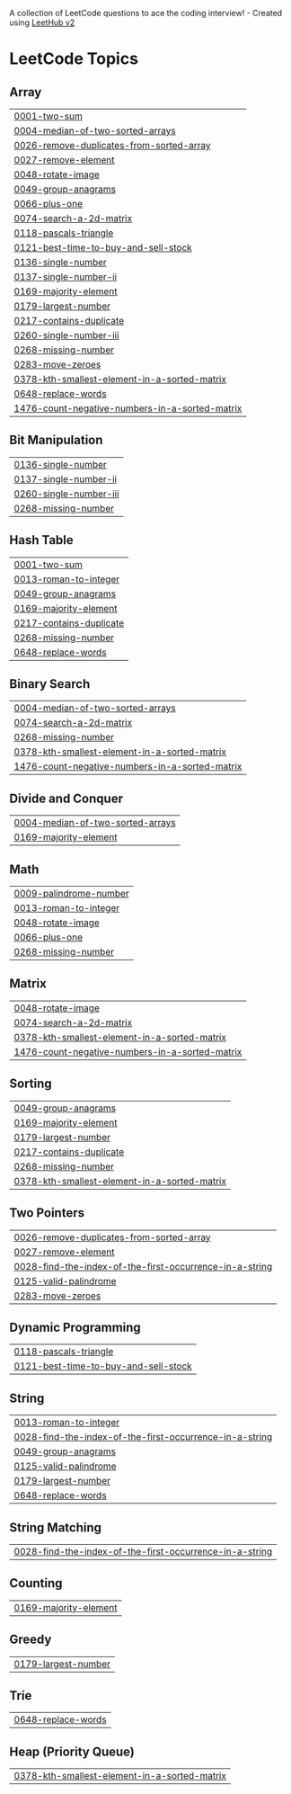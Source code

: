 A collection of LeetCode questions to ace the coding interview! - Created using [LeetHub v2](https://github.com/arunbhardwaj/LeetHub-2.0)
<!---LeetCode Topics Start-->
# LeetCode Topics
## Array
|  |
| ------- |
| [0001-two-sum](https://github.com/ashiqmnb/LeetCode/tree/master/0001-two-sum) |
| [0004-median-of-two-sorted-arrays](https://github.com/ashiqmnb/LeetCode/tree/master/0004-median-of-two-sorted-arrays) |
| [0026-remove-duplicates-from-sorted-array](https://github.com/ashiqmnb/LeetCode/tree/master/0026-remove-duplicates-from-sorted-array) |
| [0027-remove-element](https://github.com/ashiqmnb/LeetCode/tree/master/0027-remove-element) |
| [0048-rotate-image](https://github.com/ashiqmnb/LeetCode/tree/master/0048-rotate-image) |
| [0049-group-anagrams](https://github.com/ashiqmnb/LeetCode/tree/master/0049-group-anagrams) |
| [0066-plus-one](https://github.com/ashiqmnb/LeetCode/tree/master/0066-plus-one) |
| [0074-search-a-2d-matrix](https://github.com/ashiqmnb/LeetCode/tree/master/0074-search-a-2d-matrix) |
| [0118-pascals-triangle](https://github.com/ashiqmnb/LeetCode/tree/master/0118-pascals-triangle) |
| [0121-best-time-to-buy-and-sell-stock](https://github.com/ashiqmnb/LeetCode/tree/master/0121-best-time-to-buy-and-sell-stock) |
| [0136-single-number](https://github.com/ashiqmnb/LeetCode/tree/master/0136-single-number) |
| [0137-single-number-ii](https://github.com/ashiqmnb/LeetCode/tree/master/0137-single-number-ii) |
| [0169-majority-element](https://github.com/ashiqmnb/LeetCode/tree/master/0169-majority-element) |
| [0179-largest-number](https://github.com/ashiqmnb/LeetCode/tree/master/0179-largest-number) |
| [0217-contains-duplicate](https://github.com/ashiqmnb/LeetCode/tree/master/0217-contains-duplicate) |
| [0260-single-number-iii](https://github.com/ashiqmnb/LeetCode/tree/master/0260-single-number-iii) |
| [0268-missing-number](https://github.com/ashiqmnb/LeetCode/tree/master/0268-missing-number) |
| [0283-move-zeroes](https://github.com/ashiqmnb/LeetCode/tree/master/0283-move-zeroes) |
| [0378-kth-smallest-element-in-a-sorted-matrix](https://github.com/ashiqmnb/LeetCode/tree/master/0378-kth-smallest-element-in-a-sorted-matrix) |
| [0648-replace-words](https://github.com/ashiqmnb/LeetCode/tree/master/0648-replace-words) |
| [1476-count-negative-numbers-in-a-sorted-matrix](https://github.com/ashiqmnb/LeetCode/tree/master/1476-count-negative-numbers-in-a-sorted-matrix) |
## Bit Manipulation
|  |
| ------- |
| [0136-single-number](https://github.com/ashiqmnb/LeetCode/tree/master/0136-single-number) |
| [0137-single-number-ii](https://github.com/ashiqmnb/LeetCode/tree/master/0137-single-number-ii) |
| [0260-single-number-iii](https://github.com/ashiqmnb/LeetCode/tree/master/0260-single-number-iii) |
| [0268-missing-number](https://github.com/ashiqmnb/LeetCode/tree/master/0268-missing-number) |
## Hash Table
|  |
| ------- |
| [0001-two-sum](https://github.com/ashiqmnb/LeetCode/tree/master/0001-two-sum) |
| [0013-roman-to-integer](https://github.com/ashiqmnb/LeetCode/tree/master/0013-roman-to-integer) |
| [0049-group-anagrams](https://github.com/ashiqmnb/LeetCode/tree/master/0049-group-anagrams) |
| [0169-majority-element](https://github.com/ashiqmnb/LeetCode/tree/master/0169-majority-element) |
| [0217-contains-duplicate](https://github.com/ashiqmnb/LeetCode/tree/master/0217-contains-duplicate) |
| [0268-missing-number](https://github.com/ashiqmnb/LeetCode/tree/master/0268-missing-number) |
| [0648-replace-words](https://github.com/ashiqmnb/LeetCode/tree/master/0648-replace-words) |
## Binary Search
|  |
| ------- |
| [0004-median-of-two-sorted-arrays](https://github.com/ashiqmnb/LeetCode/tree/master/0004-median-of-two-sorted-arrays) |
| [0074-search-a-2d-matrix](https://github.com/ashiqmnb/LeetCode/tree/master/0074-search-a-2d-matrix) |
| [0268-missing-number](https://github.com/ashiqmnb/LeetCode/tree/master/0268-missing-number) |
| [0378-kth-smallest-element-in-a-sorted-matrix](https://github.com/ashiqmnb/LeetCode/tree/master/0378-kth-smallest-element-in-a-sorted-matrix) |
| [1476-count-negative-numbers-in-a-sorted-matrix](https://github.com/ashiqmnb/LeetCode/tree/master/1476-count-negative-numbers-in-a-sorted-matrix) |
## Divide and Conquer
|  |
| ------- |
| [0004-median-of-two-sorted-arrays](https://github.com/ashiqmnb/LeetCode/tree/master/0004-median-of-two-sorted-arrays) |
| [0169-majority-element](https://github.com/ashiqmnb/LeetCode/tree/master/0169-majority-element) |
## Math
|  |
| ------- |
| [0009-palindrome-number](https://github.com/ashiqmnb/LeetCode/tree/master/0009-palindrome-number) |
| [0013-roman-to-integer](https://github.com/ashiqmnb/LeetCode/tree/master/0013-roman-to-integer) |
| [0048-rotate-image](https://github.com/ashiqmnb/LeetCode/tree/master/0048-rotate-image) |
| [0066-plus-one](https://github.com/ashiqmnb/LeetCode/tree/master/0066-plus-one) |
| [0268-missing-number](https://github.com/ashiqmnb/LeetCode/tree/master/0268-missing-number) |
## Matrix
|  |
| ------- |
| [0048-rotate-image](https://github.com/ashiqmnb/LeetCode/tree/master/0048-rotate-image) |
| [0074-search-a-2d-matrix](https://github.com/ashiqmnb/LeetCode/tree/master/0074-search-a-2d-matrix) |
| [0378-kth-smallest-element-in-a-sorted-matrix](https://github.com/ashiqmnb/LeetCode/tree/master/0378-kth-smallest-element-in-a-sorted-matrix) |
| [1476-count-negative-numbers-in-a-sorted-matrix](https://github.com/ashiqmnb/LeetCode/tree/master/1476-count-negative-numbers-in-a-sorted-matrix) |
## Sorting
|  |
| ------- |
| [0049-group-anagrams](https://github.com/ashiqmnb/LeetCode/tree/master/0049-group-anagrams) |
| [0169-majority-element](https://github.com/ashiqmnb/LeetCode/tree/master/0169-majority-element) |
| [0179-largest-number](https://github.com/ashiqmnb/LeetCode/tree/master/0179-largest-number) |
| [0217-contains-duplicate](https://github.com/ashiqmnb/LeetCode/tree/master/0217-contains-duplicate) |
| [0268-missing-number](https://github.com/ashiqmnb/LeetCode/tree/master/0268-missing-number) |
| [0378-kth-smallest-element-in-a-sorted-matrix](https://github.com/ashiqmnb/LeetCode/tree/master/0378-kth-smallest-element-in-a-sorted-matrix) |
## Two Pointers
|  |
| ------- |
| [0026-remove-duplicates-from-sorted-array](https://github.com/ashiqmnb/LeetCode/tree/master/0026-remove-duplicates-from-sorted-array) |
| [0027-remove-element](https://github.com/ashiqmnb/LeetCode/tree/master/0027-remove-element) |
| [0028-find-the-index-of-the-first-occurrence-in-a-string](https://github.com/ashiqmnb/LeetCode/tree/master/0028-find-the-index-of-the-first-occurrence-in-a-string) |
| [0125-valid-palindrome](https://github.com/ashiqmnb/LeetCode/tree/master/0125-valid-palindrome) |
| [0283-move-zeroes](https://github.com/ashiqmnb/LeetCode/tree/master/0283-move-zeroes) |
## Dynamic Programming
|  |
| ------- |
| [0118-pascals-triangle](https://github.com/ashiqmnb/LeetCode/tree/master/0118-pascals-triangle) |
| [0121-best-time-to-buy-and-sell-stock](https://github.com/ashiqmnb/LeetCode/tree/master/0121-best-time-to-buy-and-sell-stock) |
## String
|  |
| ------- |
| [0013-roman-to-integer](https://github.com/ashiqmnb/LeetCode/tree/master/0013-roman-to-integer) |
| [0028-find-the-index-of-the-first-occurrence-in-a-string](https://github.com/ashiqmnb/LeetCode/tree/master/0028-find-the-index-of-the-first-occurrence-in-a-string) |
| [0049-group-anagrams](https://github.com/ashiqmnb/LeetCode/tree/master/0049-group-anagrams) |
| [0125-valid-palindrome](https://github.com/ashiqmnb/LeetCode/tree/master/0125-valid-palindrome) |
| [0179-largest-number](https://github.com/ashiqmnb/LeetCode/tree/master/0179-largest-number) |
| [0648-replace-words](https://github.com/ashiqmnb/LeetCode/tree/master/0648-replace-words) |
## String Matching
|  |
| ------- |
| [0028-find-the-index-of-the-first-occurrence-in-a-string](https://github.com/ashiqmnb/LeetCode/tree/master/0028-find-the-index-of-the-first-occurrence-in-a-string) |
## Counting
|  |
| ------- |
| [0169-majority-element](https://github.com/ashiqmnb/LeetCode/tree/master/0169-majority-element) |
## Greedy
|  |
| ------- |
| [0179-largest-number](https://github.com/ashiqmnb/LeetCode/tree/master/0179-largest-number) |
## Trie
|  |
| ------- |
| [0648-replace-words](https://github.com/ashiqmnb/LeetCode/tree/master/0648-replace-words) |
## Heap (Priority Queue)
|  |
| ------- |
| [0378-kth-smallest-element-in-a-sorted-matrix](https://github.com/ashiqmnb/LeetCode/tree/master/0378-kth-smallest-element-in-a-sorted-matrix) |
<!---LeetCode Topics End-->